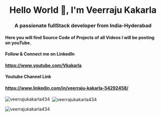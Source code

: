 <h1 align="center">Hello World 👋, I'm Veerraju Kakarla </h1>
<h3 align="center">A passionate fullStack developer from India-Hyderabad</h3>

#### Here you will find Source Code of Projects of all Videos I will be posting on youTube.

#### Follow & Connect me on LinkedIn
#### https://www.youtube.com/Vkakarla
#### Youtube Channel Link
#### https://www.linkedin.com/in/veerraju-kakarla-54292458/



<p><img align="left" src="https://github-readme-stats.vercel.app/api/top-langs?username=veerrajukakarla434&show_icons=true&locale=en&layout=compact" alt="veerrajukakarla434" /></p>

<p>&nbsp;<img align="center" src="https://github-readme-stats.vercel.app/api?username=veerrajukakarla434&show_icons=true&locale=en" alt="veerrajukakarla434" /></p>

<p><img align="center" src="https://github-readme-streak-stats.herokuapp.com/?user=veerrajukakarla434&" alt="veerrajukakarla434" /></p>
